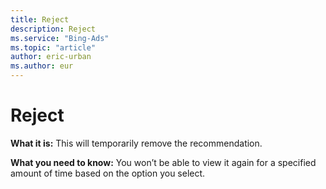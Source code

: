 ```yaml
---
title: Reject
description: Reject
ms.service: "Bing-Ads"
ms.topic: "article"
author: eric-urban
ms.author: eur
---
```


# Reject

**What it is:** This will temporarily remove the recommendation.

**What you need to know:** You won’t be able to view it again for a specified amount of time based on the option you select.


